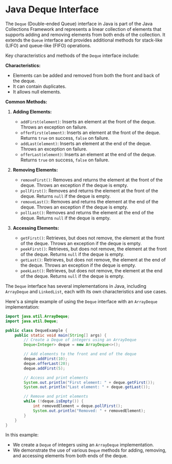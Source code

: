 # Java Deque Interface

The `Deque` (Double-ended Queue) interface in Java is part of the Java Collections Framework and represents a linear collection of elements that supports adding and removing elements from both ends of the collection. It extends the `Queue` interface and provides additional methods for stack-like (LIFO) and queue-like (FIFO) operations.

Key characteristics and methods of the `Deque` interface include:

**Characteristics:**
- Elements can be added and removed from both the front and back of the deque.
- It can contain duplicates.
- It allows null elements.

**Common Methods:**

1. **Adding Elements:**
   - `addFirst(element)`: Inserts an element at the front of the deque. Throws an exception on failure.
   - `offerFirst(element)`: Inserts an element at the front of the deque. Returns `true` on success, `false` on failure.
   - `addLast(element)`: Inserts an element at the end of the deque. Throws an exception on failure.
   - `offerLast(element)`: Inserts an element at the end of the deque. Returns `true` on success, `false` on failure.

2. **Removing Elements:**
   - `removeFirst()`: Removes and returns the element at the front of the deque. Throws an exception if the deque is empty.
   - `pollFirst()`: Removes and returns the element at the front of the deque. Returns `null` if the deque is empty.
   - `removeLast()`: Removes and returns the element at the end of the deque. Throws an exception if the deque is empty.
   - `pollLast()`: Removes and returns the element at the end of the deque. Returns `null` if the deque is empty.

3. **Accessing Elements:**
   - `getFirst()`: Retrieves, but does not remove, the element at the front of the deque. Throws an exception if the deque is empty.
   - `peekFirst()`: Retrieves, but does not remove, the element at the front of the deque. Returns `null` if the deque is empty.
   - `getLast()`: Retrieves, but does not remove, the element at the end of the deque. Throws an exception if the deque is empty.
   - `peekLast()`: Retrieves, but does not remove, the element at the end of the deque. Returns `null` if the deque is empty.

The `Deque` interface has several implementations in Java, including `ArrayDeque` and `LinkedList`, each with its own characteristics and use cases.

Here's a simple example of using the `Deque` interface with an `ArrayDeque` implementation:

```java
import java.util.ArrayDeque;
import java.util.Deque;

public class DequeExample {
    public static void main(String[] args) {
        // Create a Deque of integers using an ArrayDeque
        Deque<Integer> deque = new ArrayDeque<>();

        // Add elements to the front and end of the deque
        deque.addFirst(10);
        deque.offerLast(20);
        deque.addFirst(5);

        // Access and print elements
        System.out.println("First element: " + deque.getFirst());
        System.out.println("Last element: " + deque.getLast());

        // Remove and print elements
        while (!deque.isEmpty()) {
            int removedElement = deque.pollFirst();
            System.out.println("Removed: " + removedElement);
        }
    }
}
```

In this example:

- We create a `Deque` of integers using an `ArrayDeque` implementation.
- We demonstrate the use of various `Deque` methods for adding, removing, and accessing elements from both ends of the deque.


